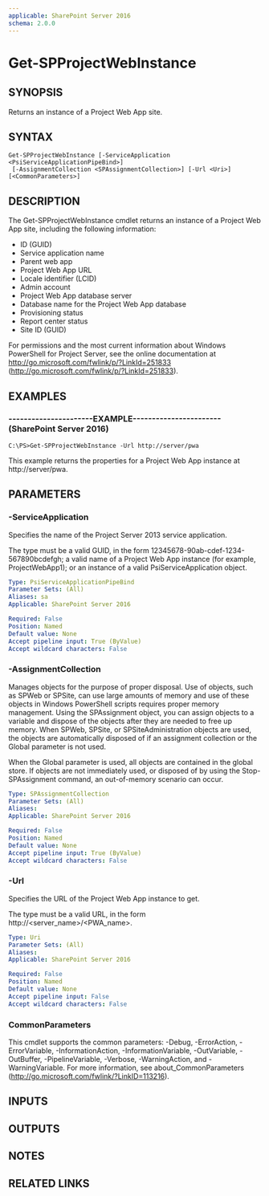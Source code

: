 ```yaml
---
applicable: SharePoint Server 2016
schema: 2.0.0
---
```


# Get-SPProjectWebInstance

## SYNOPSIS
Returns an instance of a Project Web App site.

## SYNTAX

```
Get-SPProjectWebInstance [-ServiceApplication <PsiServiceApplicationPipeBind>]
 [-AssignmentCollection <SPAssignmentCollection>] [-Url <Uri>] [<CommonParameters>]
```

## DESCRIPTION
The Get-SPProjectWebInstance cmdlet returns an instance of a Project Web App site, including the following information:

- ID (GUID)
- Service application name
- Parent web app
- Project Web App URL
- Locale identifier (LCID)
- Admin account
- Project Web App database server
- Database name for the Project Web App database
- Provisioning status
- Report center status
- Site ID (GUID)

For permissions and the most current information about Windows PowerShell for Project Server, see the online documentation at http://go.microsoft.com/fwlink/p/?LinkId=251833 (http://go.microsoft.com/fwlink/p/?LinkId=251833).

## EXAMPLES

### ----------------------EXAMPLE----------------------- (SharePoint Server 2016)
```
C:\PS>Get-SPProjectWebInstance -Url http://server/pwa
```

This example returns the properties for a Project Web App instance at http://server/pwa.

## PARAMETERS

### -ServiceApplication
Specifies the name of the Project Server 2013 service application.

The type must be a valid GUID, in the form 12345678-90ab-cdef-1234-567890bcdefgh; a valid name of a Project Web App instance (for example, ProjectWebApp1); or an instance of a valid PsiServiceApplication object.

```yaml
Type: PsiServiceApplicationPipeBind
Parameter Sets: (All)
Aliases: sa
Applicable: SharePoint Server 2016

Required: False
Position: Named
Default value: None
Accept pipeline input: True (ByValue)
Accept wildcard characters: False
```

### -AssignmentCollection
Manages objects for the purpose of proper disposal.
Use of objects, such as SPWeb or SPSite, can use large amounts of memory and use of these objects in Windows PowerShell scripts requires proper memory management.
Using the SPAssignment object, you can assign objects to a variable and dispose of the objects after they are needed to free up memory.
When SPWeb, SPSite, or SPSiteAdministration objects are used, the objects are automatically disposed of if an assignment collection or the Global parameter is not used.

When the Global parameter is used, all objects are contained in the global store.
If objects are not immediately used, or disposed of by using the Stop-SPAssignment command, an out-of-memory scenario can occur.

```yaml
Type: SPAssignmentCollection
Parameter Sets: (All)
Aliases: 
Applicable: SharePoint Server 2016

Required: False
Position: Named
Default value: None
Accept pipeline input: True (ByValue)
Accept wildcard characters: False
```

### -Url
Specifies the URL of the Project Web App instance to get.

The type must be a valid URL, in the form http://\<server_name\>/\<PWA_name\>.

```yaml
Type: Uri
Parameter Sets: (All)
Aliases: 
Applicable: SharePoint Server 2016

Required: False
Position: Named
Default value: None
Accept pipeline input: False
Accept wildcard characters: False
```

### CommonParameters
This cmdlet supports the common parameters: -Debug, -ErrorAction, -ErrorVariable, -InformationAction, -InformationVariable, -OutVariable, -OutBuffer, -PipelineVariable, -Verbose, -WarningAction, and -WarningVariable. For more information, see about_CommonParameters (http://go.microsoft.com/fwlink/?LinkID=113216).

## INPUTS

## OUTPUTS

## NOTES

## RELATED LINKS

